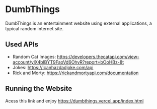 
# DumbThings

DumbThings is an entertainment website using external applications,
a typical random internet site.

## Used APIs

- Random Cat Images: https://developers.thecatapi.com/view-account/ylX4blBYT9FaoVd6OhvR?report=bOoHBz-8t
- Jokes: https://icanhazdadjoke.com/api
- Rick and Morty: https://rickandmortyapi.com/documentation


## Running the Website

Acess this link and enjoy https://dumbthings.vercel.app/index.html
